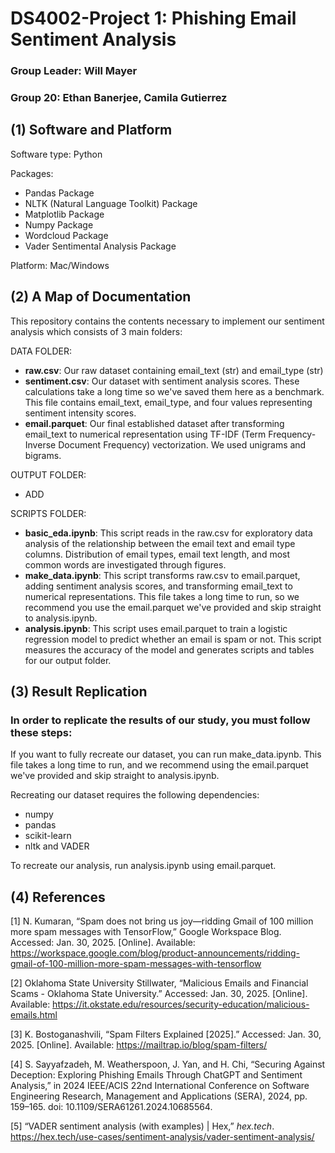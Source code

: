 # DS4002-Project 1: Phishing Email Sentiment Analysis 
### Group Leader: Will Mayer
### Group 20: Ethan Banerjee, Camila Gutierrez

## (1) Software and Platform
Software type: Python 

Packages: 
* Pandas Package
* NLTK (Natural Language Toolkit) Package  
* Matplotlib Package
* Numpy Package
* Wordcloud Package 
* Vader Sentimental Analysis Package


Platform: Mac/Windows
## (2) A Map of Documentation
This repository contains the contents necessary to implement our sentiment analysis which consists of 3 main folders:

DATA FOLDER: 
* **raw.csv**: Our raw dataset containing email_text (str) and email_type (str)
* **sentiment.csv**: Our dataset with sentiment analysis scores. These calculations take a long time so we've saved them here as a benchmark. This file contains email_text, email_type, and four values representing sentiment intensity scores.
* **email.parquet**: Our final established dataset after transforming email_text to numerical representation using TF-IDF (Term Frequency-Inverse Document Frequency) vectorization. We used unigrams and bigrams.

OUTPUT FOLDER: 

* ADD

SCRIPTS FOLDER:
* **basic_eda.ipynb**: This script reads in the raw.csv for exploratory data analysis of the relationship between the email text and email type columns. Distribution of email types, email text length, and most common words are investigated through figures.   
* **make_data.ipynb**: This script transforms raw.csv to email.parquet, adding sentiment analysis scores, and transforming email_text to numerical representations. This file takes a long time to run, so we recommend you use the email.parquet we've provided and skip straight to analysis.ipynb.
* **analysis.ipynb**: This script uses email.parquet to train a logistic regression model to predict whether an email is spam or not. This script measures the accuracy of the model and generates scripts and tables for our output folder.

## (3) Result Replication

### In order to replicate the results of our study, you must follow these steps:
If you want to fully recreate our dataset, you can run make_data.ipynb. This file takes a long time to run, and we recommend using the email.parquet we've provided and skip straight to analysis.ipynb. 

Recreating our dataset requires the following dependencies:
- numpy
- pandas
- scikit-learn
- nltk and VADER

To recreate our analysis, run analysis.ipynb using email.parquet.

## (4) References
[1] N. Kumaran, “Spam does not bring us joy—ridding Gmail of 100 million more spam messages with TensorFlow,” Google Workspace Blog. Accessed: Jan. 30, 2025. [Online]. Available: https://workspace.google.com/blog/product-announcements/ridding-gmail-of-100-million-more-spam-messages-with-tensorflow

[2] Oklahoma State University Stillwater, “Malicious Emails and Financial Scams - Oklahoma State University.” Accessed: Jan. 30, 2025. [Online]. Available: https://it.okstate.edu/resources/security-education/malicious-emails.html

[3] K. Bostoganashvili, “Spam Filters Explained [2025].” Accessed: Jan. 30, 2025. [Online]. Available: https://mailtrap.io/blog/spam-filters/

[4] S. Sayyafzadeh, M. Weatherspoon, J. Yan, and H. Chi, “Securing Against Deception: Exploring Phishing Emails Through ChatGPT and Sentiment Analysis,” in 2024 IEEE/ACIS 22nd International Conference on Software Engineering Research, Management and Applications (SERA), 2024, pp. 159–165. doi: 10.1109/SERA61261.2024.10685564.

[5] “VADER sentiment analysis (with examples) | Hex,” *hex.tech*. https://hex.tech/use-cases/sentiment-analysis/vader-sentiment-analysis/  
